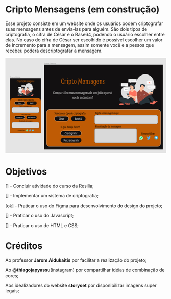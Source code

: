 # Cripto Mensagens (em construção)

Esse projeto consiste em um website onde os usuários podem criptografar suas mensagens antes de envia-las para alguém. São dois tipos de criptografia, o cifra de César e o Base64, podendo o usuário escolher entre elas. No caso do cifra de César ser escolhido é possivel escolher um valor de incremento para a mensagem, assim somente você e a pessoa que recebeu poderá descriptografar a mensagem.

![design-projeto](./projetoFigma.PNG)

# Objetivos

[] - Concluir atividade do curso da Resilia;

[] - Implementar um sistema de criptografia;

[ok] - Praticar o uso do Figma para desenvolvimento do design do projeto;

[] - Praticar o uso do Javascript;

[] - Praticar o uso de HTML e CSS;

# Créditos

Ao professor **Jarom Aidukaitis** por facilitar a realização do projeto;

Ao **@thiagojapyassu**(instagram) por compartilhar idéias de combinação de cores;

Aos idealizadores do website **storyset** por disponibilizar imagens super legais;